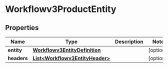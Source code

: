 

# Workflowv3ProductEntity


## Properties

| Name | Type | Description | Notes |
|------------ | ------------- | ------------- | -------------|
|**entity** | [**Workflowv3EntityDefinition**](Workflowv3EntityDefinition.md) |  |  [optional] |
|**headers** | [**List&lt;Workflowv3EntityHeader&gt;**](Workflowv3EntityHeader.md) |  |  [optional] |



